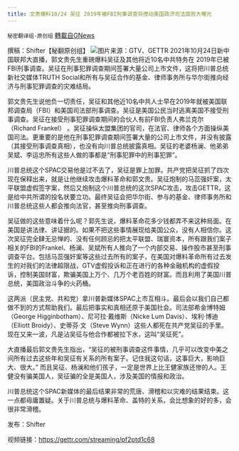 ```yaml
---
title: 文贵爆料10/24 吴征 2019年被FBI刑事调查将搅动美国政济司法腐败大曝光
---
```

`秘密翻译组-原创组` [轉載自GNews](https://gnews.org/zh-hans/1614967/)

撰稿：Shifter【秘翻原创组】
![](https://assets.gnews.org/wp-content/uploads/2021/10/Screen-Shot-2021-10-24-at-1.00.32-PM.png)图片来源：GTV、GETTR
2021年10月24日新中国联邦大直播，郭文贵先生重磅爆料吴征及其他将近10名中共特务在 2019年已被FBI刑事调查。吴征在刑事犯罪调查期间签署大量公司上市文件，这将把川普总统新社交媒体TRUTH Social和所有与吴征合作的基金、律师事务所与华尔街推向经济与刑事犯罪调查的灾难结局。

郭文贵先生说他负一切责任，吴征和其他近10名中共人士早在2019年就被美国联邦调查局（FBI）和美国司法部刑事调查。吴征是美国公民当时逃离美国不接受刑事调查。吴征在接受刑事犯罪调查期间的合伙人有前FBI负责人弗兰克尔（Richard Frankel） 。吴征操纵太盟集团的官司，在法官、律师各个方面操纵美国司法。更重要的是他在刑事犯罪调查期间签署大量的公司上市文件，并没有披露（其接受刑事调查真相），也没有向川普总统披露真相。吴征的老婆杨澜、他弟弟吴斌、李运忠所有这些人做的事都是“刑事犯罪中的刑事犯罪”。

川普总统这个SPAC交易他是过不去了，吴征是罪上加罪。共产党把吴征抓了四次现在保释出来，就是让他继续攻击爆料革命和郭文贵。吴征炮制的马蕊强奸案，太平联盟虚假签字案，然后又炮制这个川普总统的这次SPAC攻击，攻击GETTR，这是给中共所谓的投名状要立功。最终吴征会把华尔街、参与的基金、律师事务所和川普总统这些人都会推向法官，甚至推向刑事调查。

吴征做的这些意味着什么呢？郭先生说，爆料革命花多少钱都弄不来这种局面。在美国是讲法律、讲证据的。如果不把这些事情展现给美国公众，没有人相信你。这次吴征完全肆无忌惮的、没有任何顾忌的把太平联盟、瑞寰资本，所有跟我们案子相关的FBI的Frankel、杨澜、吴斌所有人推向了一个内部交易、操作股市甚至刑事调查平台。包括马蕊强奸案等这些过去所有的案子，在美国对爆料革命所有过去发生的对我们的法律超限战，GTV虚假投诉和正在进行的各种金融机构的虚假投诉，控制美国财富，欺骗美国上万个、几万个老百姓的财富。而且利用了美国川普总统，美国政治斗争的火药桶。

这两派（民主党、共和党）拿川普新媒体SPAC上市互相斗。最后会以我们自己都做不到的方式帮助我们。最后把事实和真相还原于美国社会。司法部希金博特姆（George Higginbotham）、尼可拉·戴维斯（Nicke Lum Davis）、埃利·博迪（Elliott Broidy）、史蒂芬·文（Steve Wynn）这些人都死在共产党吴征的手里。现在又来一波，凡是沾吴征与他合作都被拉下水，这叫“吴征死”。

大直播最后郭文贵先生指出，“吴征的被刑事调查这件事情，几乎可以改变中美之间所有过去这些年和吴征有关系的所有案子。记住我这句话，这事巨大，影响巨大、很大。” 而且吴征、杨澜和他们孩子，一定是世界上比王健家族还惨的人。王健没有骗美国人，吴征骗的全是美国人，涉及美国的情报和政治。

川普总统这个SPAC新媒体的最后结果非常的荒唐、滑稽和以灾难的结果结束。这一点都毋庸置疑。关于川普总统与爆料革命、盖特的关系，会比想象的好的多，会很非常滑稽。

发布：Shifter

视频链接：https://gettr.com/streaming/pf2ptd1c68
